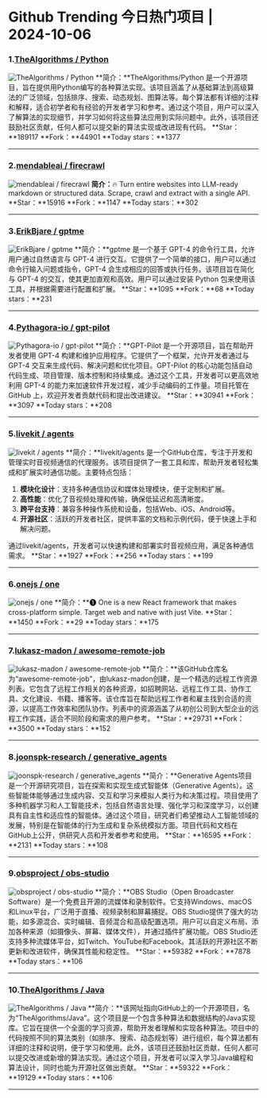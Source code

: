 # Github Trending 今日热门项目 | 2024-10-06
### 1.[TheAlgorithms / Python](https://github.com/TheAlgorithms/Python)

![TheAlgorithms / Python](https://opengraph.githubassets.com/452b4000be0369338ff46cd16abaed4ba25ef07991245a7e8366498184421006/TheAlgorithms/Python)
**简介：**TheAlgorithms/Python 是一个开源项目，旨在提供用Python编写的各种算法实现。该项目涵盖了从基础算法到高级算法的广泛领域，包括排序、搜索、动态规划、图算法等。每个算法都有详细的注释和解释，适合初学者和有经验的开发者学习和参考。通过这个项目，用户可以深入了解算法的实现细节，并学习如何将这些算法应用到实际问题中。此外，该项目还鼓励社区贡献，任何人都可以提交新的算法实现或改进现有代码。
**Star：**189117
**Fork：**44901
**Today stars：**1377

---

### 2.[mendableai / firecrawl](https://github.com/mendableai/firecrawl)

![mendableai / firecrawl](https://opengraph.githubassets.com/3eba47db4fd1fc716b0538c46da32f31f5f59e57601488d845856db6f427a632/mendableai/firecrawl)
**简介：**🔥 Turn entire websites into LLM-ready markdown or structured data. Scrape, crawl and extract with a single API.
**Star：**15916
**Fork：**1147
**Today stars：**302

---

### 3.[ErikBjare / gptme](https://github.com/ErikBjare/gptme)

![ErikBjare / gptme](https://opengraph.githubassets.com/86c9153ee91151a5c0deed2546da58250d4005f95c3b24862c349dcf402e8997/ErikBjare/gptme)
**简介：**gptme 是一个基于 GPT-4 的命令行工具，允许用户通过自然语言与 GPT-4 进行交互。它提供了一个简单的接口，用户可以通过命令行输入问题或指令，GPT-4 会生成相应的回答或执行任务。该项目旨在简化与 GPT-4 的交互，使其更加直观和高效。用户可以通过安装 Python 包来使用该工具，并根据需要进行配置和扩展。
**Star：**1095
**Fork：**68
**Today stars：**231

---

### 4.[Pythagora-io / gpt-pilot](https://github.com/Pythagora-io/gpt-pilot)

![Pythagora-io / gpt-pilot](https://opengraph.githubassets.com/ea3c027cc8ce0cc0ca06c011fb757acc08c94e3f3ac7f2b85db7962fda9ae72a/Pythagora-io/gpt-pilot)
**简介：**GPT-Pilot 是一个开源项目，旨在帮助开发者使用 GPT-4 构建和维护应用程序。它提供了一个框架，允许开发者通过与 GPT-4 交互来生成代码、解决问题和优化项目。GPT-Pilot 的核心功能包括自动代码生成、项目管理、版本控制和持续集成。通过这个工具，开发者可以更高效地利用 GPT-4 的能力来加速软件开发过程，减少手动编码的工作量。项目托管在 GitHub 上，欢迎开发者贡献代码和提出改进建议。
**Star：**30941
**Fork：**3097
**Today stars：**208

---

### 5.[livekit / agents](https://github.com/livekit/agents)

![livekit / agents](https://opengraph.githubassets.com/c281f999335709b74bc8b6838970c900633f4e08bddbc5988d80735aafd322b2/livekit/agents)
**简介：**livekit/agents 是一个GitHub仓库，专注于开发和管理实时音视频通信的代理服务。该项目提供了一套工具和库，帮助开发者轻松集成和扩展实时通信功能。主要特点包括：

1. **模块化设计**：支持多种通信协议和媒体处理模块，便于定制和扩展。
2. **高性能**：优化了音视频处理和传输，确保低延迟和高清晰度。
3. **跨平台支持**：兼容多种操作系统和设备，包括Web、iOS、Android等。
4. **开源社区**：活跃的开发者社区，提供丰富的文档和示例代码，便于快速上手和解决问题。

通过livekit/agents，开发者可以快速构建和部署实时音视频应用，满足各种通信需求。
**Star：**1927
**Fork：**256
**Today stars：**199

---

### 6.[onejs / one](https://github.com/onejs/one)

![onejs / one](https://opengraph.githubassets.com/70476d070b537c813c7c85f1f817721c6a752d703c29c3161c9ddb0ae6b51303/onejs/one)
**简介：**❶ One is a new React framework that makes cross-platform simple. Target web and native with just Vite.
**Star：**1450
**Fork：**29
**Today stars：**175

---

### 7.[lukasz-madon / awesome-remote-job](https://github.com/lukasz-madon/awesome-remote-job)

![lukasz-madon / awesome-remote-job](https://opengraph.githubassets.com/5a41d5dc9847345cbb136788edf4b09ea3b429b3b0bd6434e7b671e719d6c483/lukasz-madon/awesome-remote-job)
**简介：**该GitHub仓库名为“awesome-remote-job”，由lukasz-madon创建，是一个精选的远程工作资源列表。它包含了远程工作相关的各种资源，如招聘网站、远程工作工具、协作工具、文化建设、书籍、播客等。该仓库旨在帮助远程工作者和雇主找到合适的资源，以提高工作效率和团队协作。列表中的资源涵盖了从初创公司到大型企业的远程工作实践，适合不同阶段和需求的用户参考。
**Star：**29731
**Fork：**3500
**Today stars：**152

---

### 8.[joonspk-research / generative_agents](https://github.com/joonspk-research/generative_agents)

![joonspk-research / generative_agents](https://opengraph.githubassets.com/5052262f7cdc4a7cf8d375d1c6f9bb1d5d34e4f5629bb577bd1320246294d1a3/joonspk-research/generative_agents)
**简介：**Generative Agents项目是一个开源研究项目，旨在探索和实现生成式智能体（Generative Agents）。这些智能体能够通过生成内容、交互和学习来模拟人类行为和决策过程。项目使用了多种机器学习和人工智能技术，包括自然语言处理、强化学习和深度学习，以创建具有自主性和适应性的智能体。通过这个项目，研究者们希望推动人工智能领域的发展，特别是在智能体的行为生成和复杂系统模拟方面。项目代码和文档在GitHub上公开，供研究人员和开发者参考和使用。
**Star：**16595
**Fork：**2131
**Today stars：**108

---

### 9.[obsproject / obs-studio](https://github.com/obsproject/obs-studio)

![obsproject / obs-studio](https://repository-images.githubusercontent.com/13233158/2e2fae80-da26-11e9-8da2-e1e0b931a235)
**简介：**OBS Studio（Open Broadcaster Software）是一个免费且开源的流媒体和录制软件。它支持Windows、macOS和Linux平台，广泛用于直播、视频录制和屏幕捕捉。OBS Studio提供了强大的功能，如多源混合、实时编辑、音频混合和高级配置选项。用户可以自定义布局、添加各种来源（如摄像头、屏幕、媒体文件），并通过插件扩展功能。OBS Studio还支持多种流媒体平台，如Twitch、YouTube和Facebook。其活跃的开源社区不断更新和改进软件，确保其性能和稳定性。
**Star：**59382
**Fork：**7878
**Today stars：**106

---

### 10.[TheAlgorithms / Java](https://github.com/TheAlgorithms/Java)

![TheAlgorithms / Java](https://opengraph.githubassets.com/537371974e3cadd8cea210bc24338320b8377ef0cf86ad49893954c0afb18543/TheAlgorithms/Java)
**简介：**该网址指向GitHub上的一个开源项目，名为“TheAlgorithms/Java”。这个项目是一个包含多种算法和数据结构的Java实现库。它旨在提供一个全面的学习资源，帮助开发者理解和实现各种算法。项目中的代码按照不同的算法类别（如排序、搜索、动态规划等）进行组织，每个算法都有详细的注释和说明，便于学习和使用。此外，该项目还鼓励社区贡献，任何人都可以提交改进或新增的算法实现。通过这个项目，开发者可以深入学习Java编程和算法设计，同时也能为开源社区做出贡献。
**Star：**59322
**Fork：**19129
**Today stars：**106

---

